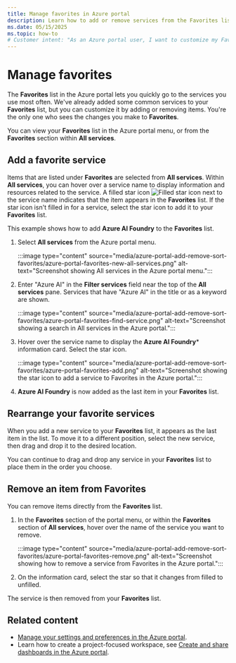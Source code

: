 ```yaml
---
title: Manage favorites in Azure portal
description: Learn how to add or remove services from the Favorites list.
ms.date: 05/15/2025
ms.topic: how-to
# Customer intent: "As an Azure portal user, I want to customize my Favorites list by adding or removing services, so that I can quickly access the tools I use most frequently and improve my workflow efficiency."
---
```


# Manage favorites

The **Favorites** list in the Azure portal lets you quickly go to the services you use most often. We've already added some common services to your **Favorites** list, but you can customize it by adding or removing items. You're the only one who sees the changes you make to **Favorites**.

You can view your **Favorites** list in the Azure portal menu, or from the **Favorites** section within **All services**.

## Add a favorite service

Items that are listed under **Favorites** are selected from **All services**. Within **All services**, you can hover over a service name to display information and resources related to the service. A filled star icon ![Filled star icon](./media/azure-portal-add-remove-sort-favorites/azure-portal-favorites-graystar.png) next to the service name indicates that the item appears in the **Favorites** list. If the star icon isn't filled in for a service, select the star icon to add it to your **Favorites** list.

This example shows how to add **Azure AI Foundry** to the **Favorites** list.

1. Select **All services** from the Azure portal menu.

   :::image type="content" source="media/azure-portal-add-remove-sort-favorites/azure-portal-favorites-new-all-services.png" alt-text="Screenshot showing All services in the Azure portal menu.":::

1. Enter "Azure AI" in the **Filter services** field near the top of the **All services** pane. Services that have "Azure AI" in the title or as a keyword are shown.

   :::image type="content" source="media/azure-portal-add-remove-sort-favorites/azure-portal-favorites-find-service.png" alt-text="Screenshot showing a search in All services in the Azure portal.":::

1. Hover over the service name to display the **Azure AI Foundry*** information card. Select the star icon.

   :::image type="content" source="media/azure-portal-add-remove-sort-favorites/azure-portal-favorites-add.png" alt-text="Screenshot showing the star icon to add a service to Favorites in the Azure portal.":::

1. **Azure AI Foundry** is now added as the last item in your **Favorites** list.

## Rearrange your favorite services

When you add a new service to your **Favorites** list, it appears as the last item in the list. To move it to a different position, select the new service, then drag and drop it to the desired location.

You can continue to drag and drop any service in your **Favorites** list to place them in the order you choose.

## Remove an item from Favorites

You can remove items directly from the **Favorites** list.

1. In the **Favorites** section of the portal menu, or within the **Favorites** section of **All services**, hover over the name of the service you want to remove.

   :::image type="content" source="media/azure-portal-add-remove-sort-favorites/azure-portal-favorites-remove.png" alt-text="Screenshot showing how to remove a service from Favorites in the Azure portal.":::

2. On the information card, select the star so that it changes from filled to unfilled.

The service is then removed from your **Favorites** list.

## Related content

- [Manage your settings and preferences in the Azure portal](set-preferences.md).
- Learn how to create a project-focused workspace, see [Create and share dashboards in the Azure portal](../azure-portal/azure-portal-dashboards.md).
